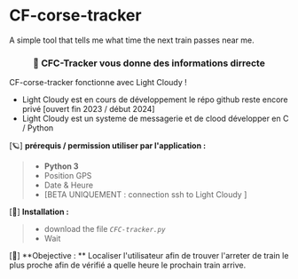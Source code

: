 # CF-corse-tracker
A simple tool that tells me what time the next train passes near me.

<h3 align="center">🦞 CFC-Tracker vous donne des informations dirrecte  </h3>


CF-corse-tracker fonctionne avec Light Cloudy !

- Light Cloudy est en cours de développement le répo github reste encore privé [ouvert fin 2023 / début 2024]
- Light Cloudy est un systeme de messagerie et de clood développer en C / Python

[🪐] **prérequis / permission utiliser par l'application :**

> - **Python 3**
> - Position GPS 
> - Date & Heure
> - [BETA UNIQUEMENT : connection ssh to Light Cloudy ]


[🔑] **Installation :**

> - download the file *`CFC-tracker.py`* 
> - Wait


[🍇] **Obejective : **
Localiser l'utilisateur afin de trouver l'arreter de train le plus proche afin de vérifié a quelle heure le prochain train arrive. 
